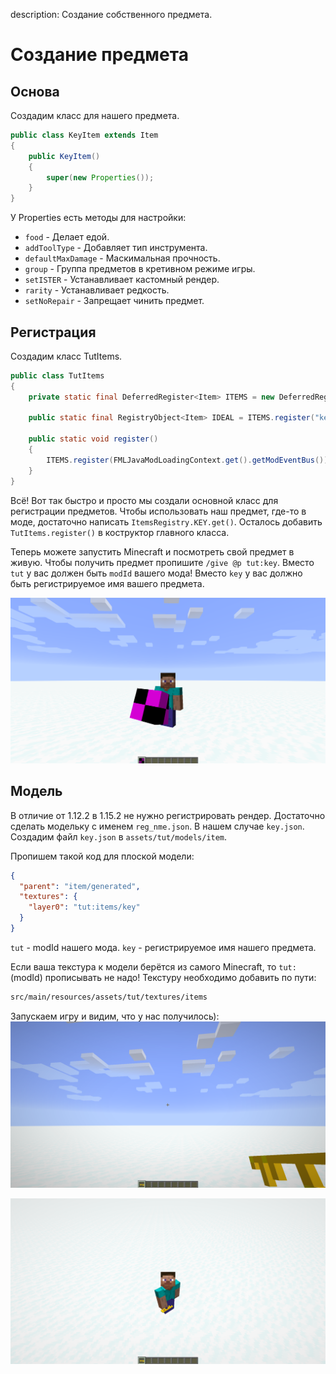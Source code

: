 description: Создание собственного предмета.

# Создание предмета

## Основа

Создадим класс для нашего предмета.

```java
public class KeyItem extends Item
{
    public KeyItem()
    {
        super(new Properties());
    }
}
```
У Properties есть методы для настройки:
* `food` - Делает едой.
* `addToolType` - Добавляет тип инструмента.
* `defaultMaxDamage` - Маскимальная прочность.
* `group` - Группа предметов в кретивном режиме игры.
* `setISTER` - Устанавливает кастомный рендер.
* `rarity` - Устанавливает редкость.
* `setNoRepair`  - Запрещает чинить предмет.
## Регистрация

Создадим класс TutItems.

```java
public class TutItems
{
    private static final DeferredRegister<Item> ITEMS = new DeferredRegister<>(ForgeRegistries.ITEMS, TestMod.MOD_ID);

    public static final RegistryObject<Item> IDEAL = ITEMS.register("key",  KeyItem::new);

    public static void register()
    {
        ITEMS.register(FMLJavaModLoadingContext.get().getModEventBus());
    }
}
```

Всё! Вот так быстро и просто мы создали основной класс для регистрации предметов. Чтобы использовать наш предмет,
где-то в моде, достаточно написать `ItemsRegistry.KEY.get()`. Осталось добавить `TutItems.register()` в коструктор главного класса.

Теперь можете запустить Minecraft и посмотреть свой предмет в живую. Чтобы получить предмет пропишите `/give @p tut:key`.
Вместо `tut` у вас должен быть `modId` вашего мода! Вместо `key` у вас должно быть регистрируемое имя вашего предмета.

[![Предмет юез модельки](images/non_model.png)](images/non_model.png)

## Модель

В отличие от 1.12.2 в 1.15.2 не нужно регистрировать рендер. Достаточно сделать модельку с именем `reg_nme.json`. В нашем случае `key.json`.
Создадим файл `key.json` в `assets/tut/models/item`.

Пропишем такой код для плоской модели:
```json
{
  "parent": "item/generated",
  "textures": {
    "layer0": "tut:items/key"
  }
}
```

`tut` - modId нашего мода.
`key` - регистрируемое имя нашего предмета.

Если ваша текстура к модели берётся из самого Minecraft, то `tut:`(modId) прописывать не надо! Текстуру необходимо добавить по пути:
```md
src/main/resources/assets/tut/textures/items
```

Запускаем игру и видим, что у нас получилось):
[![Предмет с моделью от первого лица](images/simple_model.png)](images/simple_model.png)

[![Предмет с моделью от третьего лица](images/simple_model_2.png)](images/simple_model_2.png)